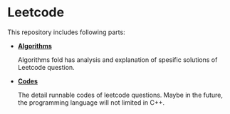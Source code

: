 # Leetcode

This repository includes following parts:

- [**Algorithms**](./algorithms/README.md)

    Algorithms fold has analysis and explanation of spesific solutions of Leetcode question.

- [**Codes**](./codes)

    The detail runnable codes of leetcode questions. Maybe in the future, the programming language will not limited in C++.

